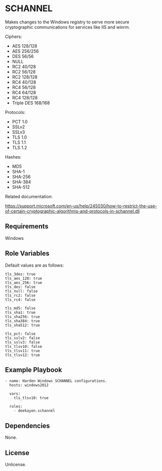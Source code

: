 SCHANNEL
========

Makes changes to the Windows registry to serve more secure cryptographic
communications for services like IIS and winrm.

Ciphers:

* AES 128/128
* AES 256/256
* DES 56/56
* NULL
* RC2 40/128
* RC2 56/128
* RC2 128/128
* RC4 40/128
* RC4 56/128
* RC4 64/128
* RC4 128/128
* Triple DES 168/168

Protocols:

* PCT 1.0
* SSLv2
* SSLv3
* TLS 1.0
* TLS 1.1
* TLS 1.2

Hashes:

* MD5
* SHA-1
* SHA-256
* SHA-384
* SHA-512

Related documentation:

https://support.microsoft.com/en-us/help/245030/how-to-restrict-the-use-of-certain-cryptographic-algorithms-and-protocols-in-schannel.dll

Requirements
------------

Windows

Role Variables
--------------

Default values are as follows:

```
tls_3des: true
tls_aes_128: true
tls_aes_256: true
tls_des: false
tls_null: false
tls_rc2: false
tls_rc4: false

tls_md5: false
tls_sha1: true
tls_sha256: true
tls_sha384: true
tls_sha512: true

tls_pct: false
tls_sslv2: false
tls_sslv3: false
tls_tlsv10: false
tls_tlsv11: true
tls_tlsv12: true
```

Example Playbook
----------------

    - name: Harden Windows SCHANNEL configurations.
      hosts: windows2012

      vars:
        tls_tlsv10: true

      roles:
        - deekayen.schannel

Dependencies
------------

None.

License
-------

Unlicense.
